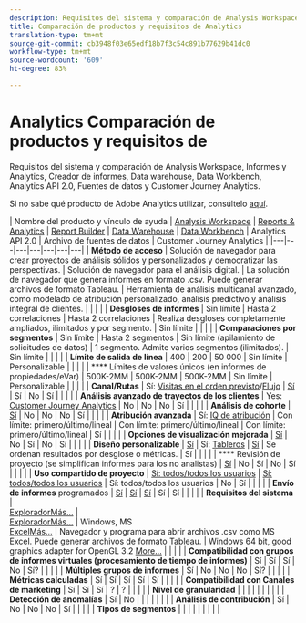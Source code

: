 ```yaml
---
description: Requisitos del sistema y comparación de Analysis Workspace, Reports & Analytics, Ad Hoc Analysis, Report Builder, Data Warehouse y Data Workbench
title: Comparación de productos y requisitos de Analytics
translation-type: tm+mt
source-git-commit: cb3948f03e65edf18b7f3c54c891b77629b41dc0
workflow-type: tm+mt
source-wordcount: '609'
ht-degree: 83%

---
```



# Analytics Comparación de productos y requisitos de 

Requisitos del sistema y comparación de Analysis Workspace, Informes y Analytics, Creador de informes, Data warehouse, Data Workbench, Analytics API 2.0, Fuentes de datos y Customer Journey Analytics.

Si no sabe qué producto de Adobe Analytics utilizar, consúltelo [aquí](/help/admin/c-analytics-product-comparison/which-analytics-tool.md).

| Nombre del producto y vínculo de ayuda | [Analysis Workspace](https://docs.adobe.com/content/help/es-ES/analytics/analyze/analysis-workspace/home.html) | [Reports &amp; Analytics](https://docs.adobe.com/content/help/es-ES/analytics/analyze/reports-analytics/getting-started.translate.html) | [Report Builder](https://docs.adobe.com/content/help/es-ES/analytics/analyze/report-builder/home.translate.html) | [Data Warehouse](https://docs.adobe.com/content/help/es-ES/analytics/export/data-warehouse/data-warehouse.html) | [Data Workbench](https://docs.adobe.com/content/help/es-ES/data-workbench/using/home.html) | Analytics API 2.0 | Archivo de fuentes de datos | Customer Journey Analytics |
|---|---|---|---|---|---|---|
| **Método de acceso** | Solución de navegador para crear proyectos de análisis sólidos y personalizados y democratizar las perspectivas. | Solución de navegador para el análisis digital. | La solución de navegador que genera informes en formato .csv. Puede generar archivos de formato Tableau. | Herramienta de análisis multicanal avanzado, como modelado de atribución personalizado, análisis predictivo y análisis integral de clientes. |  |  |  |
| **Desgloses de informes** | Sin límite | Hasta 2 correlaciones | Hasta 2 correlaciones | Realiza desgloses completamente ampliados, ilimitados y por segmento. | Sin límite |  |  |  |
| **Comparaciones por segmentos** | Sin límite | Hasta 2 segmentos | Sin límite (apilamiento de solicitudes de datos) | 1 segmento. Admite varios segmentos (ilimitados). | Sin límite |  |  |  |
| **Límite de salida de línea** | 400 | 200 | 50 000 | Sin límite | Personalizable |  |  |  |
| **** Límites de valores únicos (en informes de propiedades/eVar) | 500K-2MM | 500K-2MM | 500K-2MM | Sin límite | Personalizable |  |  |  |
| **Canal/Rutas** | Sí: [Visitas en el orden previsto](https://docs.adobe.com/content/help/es-ES/analytics/analyze/analysis-workspace/visualizations/fallout/fallout-flow.html)/[Flujo](https://docs.adobe.com/content/help/es-ES/analytics/analyze/analysis-workspace/visualizations/flow/flow.html) | [Sí](https://docs.adobe.com/content/help/es-ES/analytics/analyze/reports-analytics/reports.html) | Sí | No | Sí |  |  |  |
| **Análisis avanzado de trayectos de los clientes** | Yes: [Customer Journey Analytics](https://docs.adobe.com/content/help/es-ES/analytics-platform/using/cja-landing.html) | No | No | No | Sí |  |  |  |
| **Análisis de cohorte** | [Sí](https://docs.adobe.com/content/help/es-ES/analytics/analyze/analysis-workspace/visualizations/cohort-table/cohort-analysis.html) | No | No | No | Sí |  |  |  |
| **Atribución avanzada** | Sí: [IQ de atribución](https://docs.adobe.com/content/help/en/analytics/analyze/analysis-workspace/attribution-iq.html) | Con límite: primero/último/lineal | Con límite: primero/último/lineal | Con límite: primero/último/lineal | Sí |  |  |  |
| **Opciones de visualización mejorada** | [Sí](https://docs.adobe.com/content/help/es-ES/analytics/analyze/analysis-workspace/visualizations/freeform-analysis-visualizations.html) | No | Sí | No | Sí |  |  |  |
| **Diseño personalizable** | [Sí](https://docs.adobe.com/content/help/es-ES/analytics/analyze/analysis-workspace/home.html) | Sí: [Tableros](https://docs.adobe.com/content/help/en/analytics/analyze/reports-analytics/dashboard.html) | [Sí](https://docs.adobe.com/content/help/es-ES/analytics/analyze/report-builder/layout/configure-the-custom-layout.html) | Se ordenan resultados por desglose o métricas. | Sí |  |  |  |
| **** Revisión de proyecto (se simplifican informes para los no analistas) | [Sí](https://docs.adobe.com/content/help/es-ES/analytics/analyze/analysis-workspace/curate-share/curate.html) | No | Sí | No | Sí |  |  |  |
| **Uso compartido de proyecto** | [Sí: todos/todos los usuarios](https://docs.adobe.com/content/help/es-ES/analytics/analyze/analysis-workspace/curate-share/curate.html) | [Sí: todos/todos los usuarios](https://docs.adobe.com/content/help/es-ES/analytics/analyze/reports-analytics/scheduling.html) | Sí: todos/todos los usuarios | No | Sí |  |  |  |
| **Envío de informes** programados | [Sí](https://docs.adobe.com/content/help/es-ES/analytics/analyze/analysis-workspace/curate-share/schedule-projects.html) | [Sí](https://docs.adobe.com/content/help/es-ES/analytics/analyze/reports-analytics/scheduling.html) | [Sí](https://docs.adobe.com/content/help/es-ES/analytics/analyze/report-builder/t-schedule-a-data-request.html) | Sí | Sí |  |  |  |
| **Requisitos del sistema** | <br>[ExploradorMás...](https://docs.adobe.com/content/help/es-ES/analytics/admin/sys-reqs.html) | <br>[ExploradorMás...](https://docs.adobe.com/content/help/es-ES/analytics/admin/sys-reqs.html) | Windows, MS<br>[ExcelMás...](https://docs.adobe.com/content/help/es-ES/analytics/analyze/report-builder/report-builder-setup/system-requirements.html) | Navegador y programa para abrir archivos .csv como MS Excel. Puede generar archivos de formato Tableau. | Windows 64 bit, good graphics adapter for OpenGL 3.2 [More...](https://docs.adobe.com/content/help/es-ES/data-workbench/using/install/c-data-workbench-client-install.html) |  |  |  |
| **Compatibilidad con grupos de informes virtuales (procesamiento de tiempo de informes)** | Sí | Sí | Sí | No | Sí? |  |  |  |
| **Múltiples grupos de informes** | Sí | No | No | No | Sí? |  |  |  |
| **Métricas calculadas** | Sí | Sí | Sí | Sí | Sí |  |  |  |
| **Compatibilidad con Canales de marketing** | Sí | Sí | Sí | ? | ? |  |  |  |
| **Nivel de granularidad** |  |  |  |  |  |  |  |  |
| **Detección de anomalías** | Sí | No |  |  |  |  |  |  |
| **Análisis de contribución** | Sí | No | No | No | Sí |  |  |  |
| **Tipos de segmentos** |  |  |  |  |  |  |  |  |